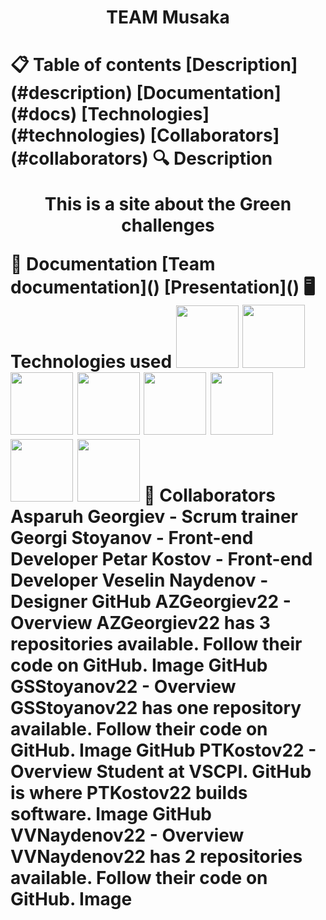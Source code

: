 <h1 align="center"> TEAM Musaka <h1>
<div align="center"> 
</div>
📋 Table of contents
[Description](#description)
[Documentation](#docs)
[Technologies](#technologies)
[Collaborators](#collaborators)
🔍 Description <a name="description"></a>
<p align="center"> This is a site about the Green challenges </p>
📃 Documentation <a name="docs"></a>
[Team documentation]()
[Presentation]()
🖥️ Technologies used <a name="technologies"></a>
<a href="#"><img src="images/css-icon.png" width=100></a>
<a href="#"><img src="images/figmaIcon.png" width=100 height=101></a>
<a href="#"><img src="images/gitHubIcon.png" width=100></a>
<a href="#"><img src="images/html-icon.png" width=100></a>
<a href="#"><img src="images/powerPointIcon.png" width=100></a>
<a href="#"><img src="images/teamsIcon.png" width=100></a>
<a href="#"><img src="images/vsCode-icon.png" width=100></a>
<a href="#"><img src="images/wordIcon.png" width=100></a>
🧑 Collaborators <a name="collaborators"></a>
Asparuh Georgiev - Scrum trainer
Georgi Stoyanov - Front-end Developer
Petar Kostov - Front-end Developer
Veselin Naydenov - Designer
GitHub
AZGeorgiev22 - Overview
AZGeorgiev22 has 3 repositories available. Follow their code on GitHub.
Image
GitHub
GSStoyanov22 - Overview
GSStoyanov22 has one repository available. Follow their code on GitHub.
Image
GitHub
PTKostov22 - Overview
Student at VSCPI. GitHub is where PTKostov22 builds software.
Image
GitHub
VVNaydenov22 - Overview
VVNaydenov22 has 2 repositories available. Follow their code on GitHub.
Image
